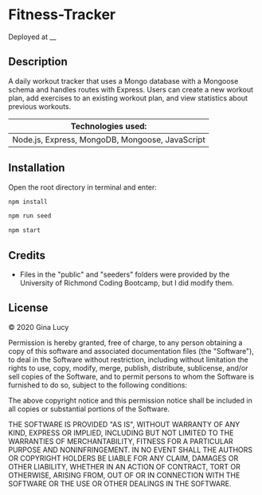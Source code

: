 # Fitness-Tracker

Deployed at \_\_

## Description

A daily workout tracker that uses a Mongo database with a Mongoose schema and handles routes with Express. Users can create a new workout plan, add exercises to an existing workout plan, and view statistics about previous workouts.

| Technologies used:                              |
| ----------------------------------------------- |
| Node.js, Express, MongoDB, Mongoose, JavaScript |

## Installation

Open the root directory in terminal and enter:

```sh
npm install
```

```sh
npm run seed
```

```sh
npm start
```

## Credits

- Files in the "public" and "seeders" folders were provided by the University of Richmond Coding Bootcamp, but I did modify them.

## License

© 2020 Gina Lucy

Permission is hereby granted, free of charge, to any person obtaining a copy of this software and associated documentation files (the "Software"), to deal in the Software without restriction, including without limitation the rights to use, copy, modify, merge, publish, distribute, sublicense, and/or sell copies of the Software, and to permit persons to whom the Software is furnished to do so, subject to the following conditions:

The above copyright notice and this permission notice shall be included in all copies or substantial portions of the Software.

THE SOFTWARE IS PROVIDED "AS IS", WITHOUT WARRANTY OF ANY KIND, EXPRESS OR IMPLIED, INCLUDING BUT NOT LIMITED TO THE WARRANTIES OF MERCHANTABILITY, FITNESS FOR A PARTICULAR PURPOSE AND NONINFRINGEMENT. IN NO EVENT SHALL THE AUTHORS OR COPYRIGHT HOLDERS BE LIABLE FOR ANY CLAIM, DAMAGES OR OTHER LIABILITY, WHETHER IN AN ACTION OF CONTRACT, TORT OR OTHERWISE, ARISING FROM, OUT OF OR IN CONNECTION WITH THE SOFTWARE OR THE USE OR OTHER DEALINGS IN THE SOFTWARE.
